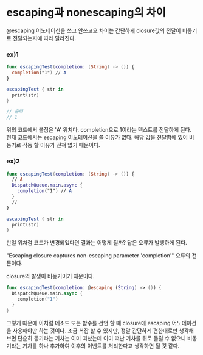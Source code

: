 # escaping과 nonescaping의 차이
@escaping 어노테이션을 쓰고 안쓰고으 차이는 간단하게 closure값의 전달이 비동기로 전달되는지에 따라 달라진다.

### ex)1
``` Swift
func escapingTest(completion: (String) -> ()) {
  completion("1") // A
}

escapingTest { str in
  print(str)
}

// 출력
// 1
```
위의 코드에서 볼점은 'A' 위치다.
completion으로 1이라는 텍스트를 전달하게 된다.
현재 코드에서는 escaping 어노테이션을 쓸 이유가 없다.
해당 값을 전달함에 있어 비동기로 작동 할 이유가 전혀 없기 때문이다.

### ex)2
``` Swift
func escapingTest(completion: (String) -> ()) {
  // A
  DispatchQueue.main.async {
    completion("1") // A
  }
  //
}

escapingTest { str in
  print(str)
}
```
만일 위처럼 코드가 변경되었다면 결과는 어떻게 될까?
답은 오류가 발생하게 된다.

"Escaping closure captures non-escaping parameter 'completion'"
오류의 전문이다.

closure의 발생이 비동기이기 때문이다.
``` Swift
func escapingTest(completion: @escaping (String) -> ()) {
  DispatchQueue.main.async {
    completion("1")
  }
}
```
그렇게 때문에 이처럼 메소드 또는 함수를 선언 할 때 closure에 escaping 어노테이션을 사용해야만 하는 것이다.
조금 복잡 할 수 있지만, 정말 간단하게 편한대로만 생각해보면 단순히 동기라는 기차는 이미 떠났는데 이미 떠난 기차를 뒤로 돌릴 수 없으니 비동기라는 기차를 하나 추가하여 이후의 이벤트를 처리한다고 생각하면 될 것 같다.
